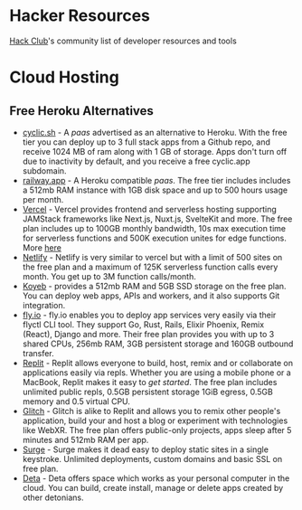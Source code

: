 # Hacker Resources

[Hack Club](https://hackclub.com/)'s community list of developer resources and tools

# Cloud Hosting

## Free Heroku Alternatives

- [cyclic.sh](https://www.cyclic.sh/) - A *paas* advertised as an alternative to Heroku. With the free tier you can deploy up to 3 full stack apps from a Github repo, and receive 1024 MB of ram along with 1 GB of storage. Apps don't turn off due to inactivity by default, and you receive a free cyclic.app subdomain.
- [railway.app](https://railway.app/) - A Heroku compatible *paas*. The free tier includes includes a 512mb RAM instance with 1GB disk space and up to 500 hours usage per month.
- [Vercel](https://vercel.com/home) - Vercel provides frontend and serverless hosting supporting JAMStack frameworks like Next.js, Nuxt.js, SvelteKit and more. The free plan includes up to 100GB monthly bandwidth, 10s max execution time for serverless functions and 500K execution unites for edge functions. More [here](https://vercel.com/pricing)
- [Netlify](https://www.netlify.com/) - Netlify is very similar to vercel but with a limit of 500 sites on the free plan and a maximum of 125K serverless function calls every month. You get up to 3M function calls/month.
- [Koyeb](https://www.koyeb.com/) - provides a 512mb RAM and 5GB SSD storage on the free plan. You can deploy web apps, APIs and workers, and it also supports Git integration.
- [fly.io](https://fly.io/) - fly.io enables you to deploy app services very easily via their flyctl CLI tool. They support Go, Rust, Rails, Elixir Phoenix, Remix (React), Django and more. Their free plan provides you with up to 3 shared CPUs, 256mb RAM, 3GB persistent storage and 160GB outbound transfer.
- [Replit](https://replit.com/) - Replit allows everyone to build, host, remix and or collaborate on applications easily via repls. Whether you are using a mobile phone or a MacBook, Replit makes it easy to *get started*. The free plan includes unlimited public repls, 0.5GB persistent storage 1GiB egress, 0.5GB memory and 0.5 virtual CPU.
- [Glitch](https://glitch.com/) - Glitch is alike to Replit and allows you to remix other people's application, build your and host a blog or experiment with technologies like WebXR. The free plan offers public-only projects, apps sleep after 5 minutes and 512mb RAM per app.
- [Surge](https://surge.sh/) - Surge makes it dead easy to deploy static sites in a single keystroke. Unlimited deployments, custom domains and basic SSL on free plan. 
- [Deta](https://deta.space/) - Deta offers space which works as your personal computer in the cloud. You can build, create install, manage or delete apps created by other detonians.
